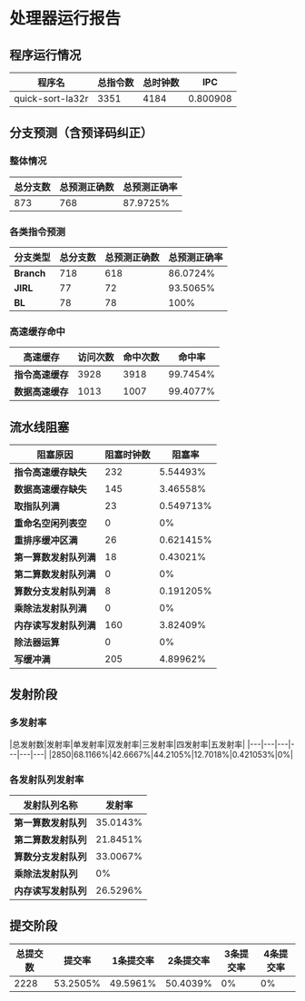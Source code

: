 # 处理器运行报告
## 程序运行情况
|程序名|总指令数|总时钟数|IPC|
|---|---|---|---|
|quick-sort-la32r|3351|4184|0.800908|

## 分支预测（含预译码纠正）
### 整体情况
|总分支数|总预测正确数|总预测正确率|
|---|---|---|
|873|768|87.9725%|

### 各类指令预测
|分支类型|总分支数|总预测正确数|总预测正确率|
|---|---|---|---|
|**Branch**| 718 | 618 | 86.0724%|
|**JIRL**| 77 | 72 | 93.5065%|
|**BL**| 78 | 78 | 100%|

### 高速缓存命中
|高速缓存|访问次数|命中次数|命中率|
|---|---|---|---|
|**指令高速缓存**| 3928 | 3918 | 99.7454%|
|**数据高速缓存**| 1013 | 1007 | 99.4077%|
## 流水线阻塞
|阻塞原因|阻塞时钟数|阻塞率|
|---|---|---|
|**指令高速缓存缺失**| 232 | 5.54493%|
|**数据高速缓存缺失**| 145 | 3.46558%|
|**取指队列满**| 23 | 0.549713%|
|**重命名空闲列表空**|0 | 0%|
|**重排序缓冲区满**|26 | 0.621415%|
|**第一算数发射队列满**|18 | 0.43021%|
|**第二算数发射队列满**|0 | 0%|
|**算数分支发射队列满**|8 | 0.191205%|
|**乘除法发射队列满**|0 | 0%|
|**内存读写发射队列满**|160 | 3.82409%|
|**除法器运算**|0 | 0%|
|**写缓冲满**|205 | 4.89962%|

## 发射阶段
### 多发射率
|总发射数|发射率|单发射率|双发射率|三发射率|四发射率|五发射率|
|---|---|---|---|---|---|
|2850|68.1166%|42.6667%|44.2105%|12.7018%|0.421053%|0%|

### 各发射队列发射率
|发射队列名称|发射率|
|---|---|
|**第一算数发射队列**|35.0143%|
|**第二算数发射队列**|21.8451%|
|**算数分支发射队列**|33.0067%|
|**乘除法发射队列**|0%|
|**内存读写发射队列**|26.5296%|

## 提交阶段
|总提交数|提交率|1条提交率|2条提交率|3条提交率|4条提交率|
|---|---|---|---|---|---|
|2228|53.2505%|49.5961%|50.4039%|0%|0%|
